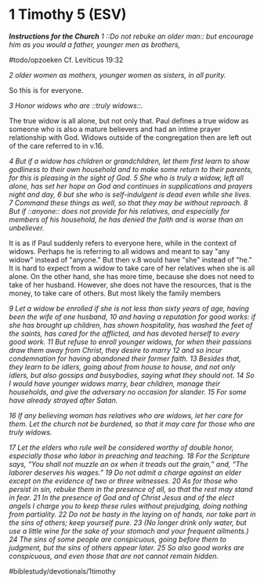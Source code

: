 # 1 Timothy 5 (ESV) 
***Instructions for the Church***
*1 ::Do not rebuke an older man:: but encourage him as you would a father, younger men as brothers,*

#todo/opzoeken Cf. Leviticus 19:32

*2 older women as mothers, younger women as sisters, in all purity.*

So this is for everyone. 

*3 Honor widows who are ::truly widows::.*

The true widow is all alone, but not only that. Paul defines a true widow as someone who is also a mature believers and had an intime prayer relationship with God. 
Widows outside of the congregation then are left out of the care referred to in v.16. 

*4 But if a widow has children or grandchildren, let them first learn to show godliness to their own household and to make some return to their parents, for this is pleasing in the sight of God. 5 She who is truly a widow, left all alone, has set her hope on God and continues in supplications and prayers night and day, 6 but she who is self-indulgent is dead even while she lives. 7 Command these things as well, so that they may be without reproach. 8 But if ::anyone:: does not provide for his relatives, and especially for members of his household, he has denied the faith and is worse than an unbeliever.*

It is as if Paul suddenly refers to everyone here, while in the context of widows. Perhaps he is referring to all widows and meant to say "any widow" instead of "anyone." But then v.8 would have "she" instead of "he." 
It is hard to expect from a widow to take care of her relatives when she is all alone. On the other hand, she has more time, because she does not need to take of her husband. However, she does not have the resources, that is the money, to take care of others. But most likely the family members 



*9 Let a widow be enrolled if she is not less than sixty years of age, having been the wife of one husband, 10 and having a reputation for good works: if she has brought up children, has shown hospitality, has washed the feet of the saints, has cared for the afflicted, and has devoted herself to every good work. 11 But refuse to enroll younger widows, for when their passions draw them away from Christ, they desire to marry 12 and so incur condemnation for having abandoned their former faith. 13 Besides that, they learn to be idlers, going about from house to house, and not only idlers, but also gossips and busybodies, saying what they should not. 14 So I would have younger widows marry, bear children, manage their households, and give the adversary no occasion for slander. 15 For some have already strayed after Satan.*



*16 If any believing woman has relatives who are widows, let her care for them. Let the church not be burdened, so that it may care for those who are truly widows.*



*17 Let the elders who rule well be considered worthy of double honor, especially those who labor in preaching and teaching. 18 For the Scripture says, “You shall not muzzle an ox when it treads out the grain,” and, “The laborer deserves his wages.” 19 Do not admit a charge against an elder except on the evidence of two or three witnesses. 20 As for those who persist in sin, rebuke them in the presence of all, so that the rest may stand in fear. 21 In the presence of God and of Christ Jesus and of the elect angels I charge you to keep these rules without prejudging, doing nothing from partiality. 22 Do not be hasty in the laying on of hands, nor take part in the sins of others; keep yourself pure. 23 (No longer drink only water, but use a little wine for the sake of your stomach and your frequent ailments.) 24 The sins of some people are conspicuous, going before them to judgment, but the sins of others appear later. 25 So also good works are conspicuous, and even those that are not cannot remain hidden.*

#biblestudy/devotionals/1timothy


